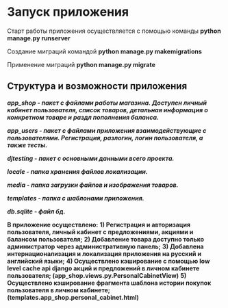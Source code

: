 # Запуск приложения
   Старт работы приложения осуществляется с помощью команды **python manage.py runserver**
   
   Создание миграций командой **python manage.py makemigrations**
   
   Применение миграций **python manage.py migrate**

## Структура и возможности приложения
   **_app_shop - пакет с файлами работы магазина. Доступен личный кабинет пользователя, список товаров, детальная информация о конкретном товаре и раздл пополнения баланса._**
  
   **_app_users - пакет с файлами приложения взаимодействующие с пользователями. Регистрация, разлогин, логин пользователя, а также тесты._**
   
   **_djtesting - пакет с основными данными всего проекта._**
   
   **_locale - папка хранения файлов локализации._**
   
   **_media - папка загрузки файлов и изображения товаров._**
   
   **_templates - папка с шаблонами приложения._**
   
   **_db.sqlite - файл бд._**
  
**В приложение осуществлено:**
**1) Регистрация и авторизация пользователя, личный кабинет с предложениями, акциями и балансом пользователя;**
**2) Добавление товара доступно только администратор через административную панель;**
**3) Добавлена интернационализация и локализация приложения на русский и английский языки;**
**4) Осуществлено кэширование с помощью low level cache api django акций и предложений в личном кабинете пользователя; (app_shop.views.py.PersonalCabinetView)**
**5) Осуществлено кэширование фрагмента шаблона истории покупок пользователя в личном кабинете; (templates.app_shop.personal_cabinet.html)**
